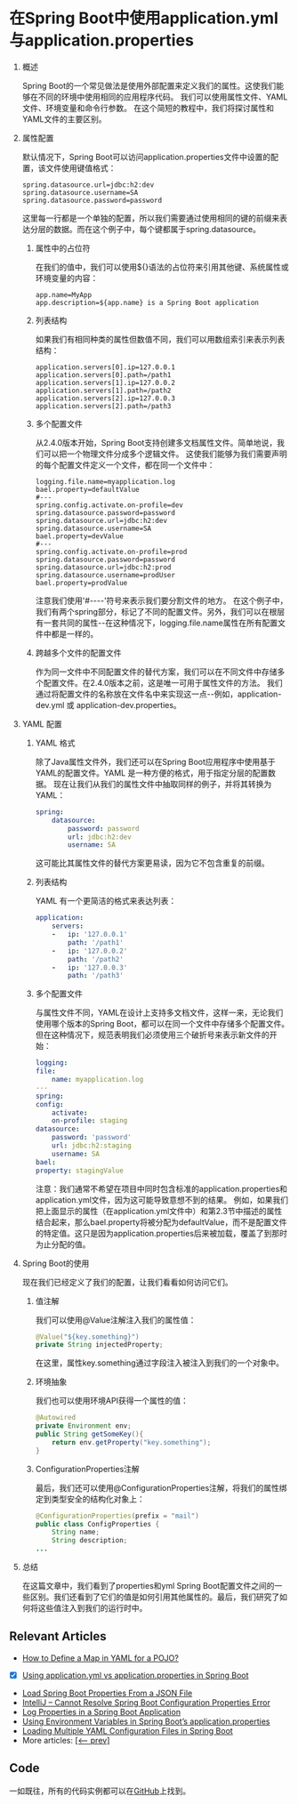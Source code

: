 # 在Spring Boot中使用application.yml与application.properties

1. 概述

    Spring Boot的一个常见做法是使用外部配置来定义我们的属性。这使我们能够在不同的环境中使用相同的应用程序代码。
    我们可以使用属性文件、YAML文件、环境变量和命令行参数。
    在这个简短的教程中，我们将探讨属性和YAML文件的主要区别。
2. 属性配置

    默认情况下，Spring Boot可以访问application.properties文件中设置的配置，该文件使用键值格式：

    ```properties
    spring.datasource.url=jdbc:h2:dev
    spring.datasource.username=SA
    spring.datasource.password=password
    ```

    这里每一行都是一个单独的配置，所以我们需要通过使用相同的键的前缀来表达分层的数据。而在这个例子中，每个键都属于spring.datasource。

    1. 属性中的占位符

        在我们的值中，我们可以使用${}语法的占位符来引用其他键、系统属性或环境变量的内容：

        ```properties
        app.name=MyApp
        app.description=${app.name} is a Spring Boot application
        ```

    2. 列表结构

        如果我们有相同种类的属性但数值不同，我们可以用数组索引来表示列表结构：

        ```properties
        application.servers[0].ip=127.0.0.1
        application.servers[0].path=/path1
        application.servers[1].ip=127.0.0.2
        application.servers[1].path=/path2
        application.servers[2].ip=127.0.0.3
        application.servers[2].path=/path3
        ```

    3. 多个配置文件

        从2.4.0版本开始，Spring Boot支持创建多文档属性文件。简单地说，我们可以把一个物理文件分成多个逻辑文件。
        这使我们能够为我们需要声明的每个配置文件定义一个文件，都在同一个文件中：

        ```properties
        logging.file.name=myapplication.log
        bael.property=defaultValue
        #---
        spring.config.activate.on-profile=dev
        spring.datasource.password=password
        spring.datasource.url=jdbc:h2:dev
        spring.datasource.username=SA
        bael.property=devValue
        #---
        spring.config.activate.on-profile=prod
        spring.datasource.password=password
        spring.datasource.url=jdbc:h2:prod
        spring.datasource.username=prodUser
        bael.property=prodValue
        ```

        注意我们使用'#----'符号来表示我们要分割文件的地方。
        在这个例子中，我们有两个spring部分，标记了不同的配置文件。另外，我们可以在根层有一套共同的属性--在这种情况下，logging.file.name属性在所有配置文件中都是一样的。
    4. 跨越多个文件的配置文件

        作为同一文件中不同配置文件的替代方案，我们可以在不同文件中存储多个配置文件。在2.4.0版本之前，这是唯一可用于属性文件的方法。
        我们通过将配置文件的名称放在文件名中来实现这一点--例如，application-dev.yml 或 application-dev.properties。
3. YAML 配置

    1. YAML 格式

        除了Java属性文件外，我们还可以在Spring Boot应用程序中使用基于YAML的配置文件。YAML 是一种方便的格式，用于指定分层的配置数据。
        现在让我们从我们的属性文件中抽取同样的例子，并将其转换为YAML：

        ```yaml
        spring:
            datasource:
                password: password
                url: jdbc:h2:dev
                username: SA
        ```

        这可能比其属性文件的替代方案更易读，因为它不包含重复的前缀。
    2. 列表结构

        YAML 有一个更简洁的格式来表达列表：

        ```yaml
        application:
            servers:
            -   ip: '127.0.0.1'
                path: '/path1'
            -   ip: '127.0.0.2'
                path: '/path2'
            -   ip: '127.0.0.3'
                path: '/path3'
        ```

    3. 多个配置文件

        与属性文件不同，YAML在设计上支持多文档文件，这样一来，无论我们使用哪个版本的Spring Boot，都可以在同一个文件中存储多个配置文件。
        但在这种情况下，规范表明我们必须使用三个破折号来表示新文件的开始：

        ```yaml
        logging:
        file:
            name: myapplication.log
        ---
        spring:
        config:
            activate:
            on-profile: staging
        datasource:
            password: 'password'
            url: jdbc:h2:staging
            username: SA
        bael:
        property: stagingValue
        ```

        注意：我们通常不希望在项目中同时包含标准的application.properties和application.yml文件，因为这可能导致意想不到的结果。
        例如，如果我们把上面显示的属性（在application.yml文件中）和第2.3节中描述的属性结合起来，那么bael.property将被分配为defaultValue，而不是配置文件的特定值。这只是因为application.properties后来被加载，覆盖了到那时为止分配的值。
4. Spring Boot的使用

    现在我们已经定义了我们的配置，让我们看看如何访问它们。
    1. 值注解

        我们可以使用@Value注解注入我们的属性值：

        ```java
        @Value("${key.something}")
        private String injectedProperty;
        ```

        在这里，属性key.something通过字段注入被注入到我们的一个对象中。
    2. 环境抽象

        我们也可以使用环境API获得一个属性的值：

        ```java
        @Autowired
        private Environment env;
        public String getSomeKey(){
            return env.getProperty("key.something");
        }
        ```

    3. ConfigurationProperties注解

        最后，我们还可以使用@ConfigurationProperties注解，将我们的属性绑定到类型安全的结构化对象上：

        ```java
        @ConfigurationProperties(prefix = "mail")
        public class ConfigProperties {
            String name;
            String description;
        ...
        ```

5. 总结

    在这篇文章中，我们看到了properties和yml Spring Boot配置文件之间的一些区别。我们还看到了它们的值是如何引用其他属性的。最后，我们研究了如何将这些值注入到我们的运行时中。

## Relevant Articles

- [How to Define a Map in YAML for a POJO?](https://www.baeldung.com/yaml-map-pojo)
- [x] [Using application.yml vs application.properties in Spring Boot](https://www.baeldung.com/spring-boot-yaml-vs-properties)
- [Load Spring Boot Properties From a JSON File](https://www.baeldung.com/spring-boot-json-properties)
- [IntelliJ – Cannot Resolve Spring Boot Configuration Properties Error](https://www.baeldung.com/intellij-resolve-spring-boot-configuration-properties)
- [Log Properties in a Spring Boot Application](https://www.baeldung.com/spring-boot-log-properties)
- [Using Environment Variables in Spring Boot’s application.properties](https://www.baeldung.com/spring-boot-properties-env-variables)
- [Loading Multiple YAML Configuration Files in Spring Boot](https://www.baeldung.com/spring-boot-load-multiple-yaml-configuration-files)
- More articles: [[<-- prev]](../spring-boot-properties-2/README-zh.md)

## Code

一如既往，所有的代码实例都可以在[GitHub](https://github.com/eugenp/tutorials/tree/master/spring-boot-modules/spring-boot-properties-3)上找到。
